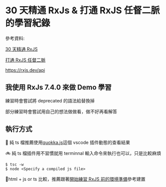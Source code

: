 # 30 天精通 RxJs & 打通 RxJS 任督二脈的學習紀錄

參考資料:

[30 天精通 RxJS](https://blog.jerry-hong.com/series/rxjs)

[打通 RxJS 任督二脈](https://ithelp.ithome.com.tw/users/20020617/ironman/2959?sc=iThelpR)

https://rxjs.dev/api

## 我使用 RxJs 7.4.0 來做 Demo 學習

練習時會嘗試將 deprecated 的語法給替換掉

部分練習時會嘗試用自己的想法做做看，做不好再看解答

## 執行方式

🚀 純 ts 檔推薦使用[quokka.js](https://quokkajs.com/docs/index.html)這個 vscode 插件動態的查看結果

🚲 純 ts 檔插件用不習慣就用 terminnal 輸入命令來執行也可以，只是比較麻煩

```
$ tsc -w
$ node <Specify a compiled js file>
```

🔨html + js or ts 比較，推薦跟著[開始練習 RxJS 前的環境準備](https://ithelp.ithome.com.tw/articles/10238485)參考建置

